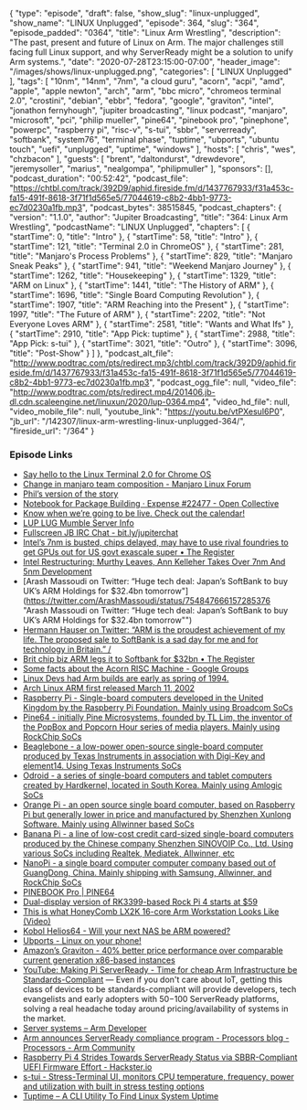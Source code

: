 {
  "type": "episode",
  "draft": false,
  "show_slug": "linux-unplugged",
  "show_name": "LINUX Unplugged",
  "episode": 364,
  "slug": "364",
  "episode_padded": "0364",
  "title": "Linux Arm Wrestling",
  "description": "The past, present and future of Linux on Arm. The major challenges still facing full Linux support, and why ServerReady might be a solution to unify Arm systems.",
  "date": "2020-07-28T23:15:00-07:00",
  "header_image": "/images/shows/linux-unplugged.png",
  "categories": [
    "LINUX Unplugged"
  ],
  "tags": [
    "10nm",
    "14nm",
    "7nm",
    "a cloud guru",
    "acorn",
    "acpi",
    "amd",
    "apple",
    "apple newton",
    "arch",
    "arm",
    "bbc micro",
    "chromeos terminal 2.0",
    "crostini",
    "debian",
    "ebbr",
    "fedora",
    "google",
    "graviton",
    "intel",
    "jonathon fernyhough",
    "jupiter broadcasting",
    "linux podcast",
    "manjaro",
    "microsoft",
    "pci",
    "philip mueller",
    "pine64",
    "pinebook pro",
    "pinephone",
    "powerpc",
    "raspberry pi",
    "risc-v",
    "s-tui",
    "sbbr",
    "serverready",
    "softbank",
    "system76",
    "terminal phase",
    "tuptime",
    "ubports",
    "ubuntu touch",
    "uefi",
    "unplugged",
    "uptime",
    "windows"
  ],
  "hosts": [
    "chris",
    "wes",
    "chzbacon"
  ],
  "guests": [
    "brent",
    "daltondurst",
    "drewdevore",
    "jeremysoller",
    "marius",
    "nealgompa",
    "philipmuller"
  ],
  "sponsors": [],
  "podcast_duration": "00:52:42",
  "podcast_file": "https://chtbl.com/track/392D9/aphid.fireside.fm/d/1437767933/f31a453c-fa15-491f-8618-3f71f1d565e5/77044619-c8b2-4bb1-9773-ec7d0230a1fb.mp3",
  "podcast_bytes": 38515845,
  "podcast_chapters": {
    "version": "1.1.0",
    "author": "Jupiter Broadcasting",
    "title": "364: Linux Arm Wrestling",
    "podcastName": "LINUX Unplugged",
    "chapters": [
      {
        "startTime": 0,
        "title": "Intro"
      },
      {
        "startTime": 58,
        "title": "Intro"
      },
      {
        "startTime": 121,
        "title": "Terminal 2.0 in ChromeOS"
      },
      {
        "startTime": 281,
        "title": "Manjaro's Process Problems"
      },
      {
        "startTime": 829,
        "title": "Manjaro Sneak Peaks"
      },
      {
        "startTime": 941,
        "title": "Weekend Manjaro Journey"
      },
      {
        "startTime": 1262,
        "title": "Housekeeping"
      },
      {
        "startTime": 1329,
        "title": "ARM on Linux"
      },
      {
        "startTime": 1441,
        "title": "The History of ARM"
      },
      {
        "startTime": 1696,
        "title": "Single Board Computing Revolution"
      },
      {
        "startTime": 1907,
        "title": "ARM Reaching into the Present"
      },
      {
        "startTime": 1997,
        "title": "The Future of ARM"
      },
      {
        "startTime": 2202,
        "title": "Not Everyone Loves ARM"
      },
      {
        "startTime": 2581,
        "title": "Wants and What Ifs"
      },
      {
        "startTime": 2910,
        "title": "App Pick: tuptime"
      },
      {
        "startTime": 2988,
        "title": "App Pick: s-tui"
      },
      {
        "startTime": 3021,
        "title": "Outro"
      },
      {
        "startTime": 3096,
        "title": "Post-Show"
      }
    ]
  },
  "podcast_alt_file": "http://www.podtrac.com/pts/redirect.mp3/chtbl.com/track/392D9/aphid.fireside.fm/d/1437767933/f31a453c-fa15-491f-8618-3f71f1d565e5/77044619-c8b2-4bb1-9773-ec7d0230a1fb.mp3",
  "podcast_ogg_file": null,
  "video_file": "http://www.podtrac.com/pts/redirect.mp4/201406.jb-dl.cdn.scaleengine.net/linuxun/2020/lup-0364.mp4",
  "video_hd_file": null,
  "video_mobile_file": null,
  "youtube_link": "https://youtu.be/vtPXesuI6P0",
  "jb_url": "/142307/linux-arm-wrestling-linux-unplugged-364/",
  "fireside_url": "/364"
}


### Episode Links

  * [Say hello to the Linux Terminal 2.0 for Chrome OS](https://chromeunboxed.com/say-hello-to-the-linux-terminal-2-0-for-chrome-os/ "Say hello to the Linux Terminal 2.0 for Chrome OS")
  * [Change in manjaro team composition - Manjaro Linux Forum](https://forum.manjaro.org/t/change-in-manjaro-team-composition/155231 "Change in manjaro team composition - Manjaro Linux Forum")
  * [Phil’s version of the story](https://forum.manjaro.org/t/change-in-manjaro-team-composition/155231/4 "Phil’s version of the story")
  * [Notebook for Package Building · Expense #22477 - Open Collective](https://opencollective.com/manjaro/expenses/22477 "Notebook for Package Building · Expense #22477 - Open Collective")
  * [Know when we’re going to be live. Check out the calendar!](https://www.jupiterbroadcasting.com/release-calendar/ "Know when we’re going to be live. Check out the calendar!")
  * [LUP LUG Mumble Server Info](https://mumble.jupiterbroadcasting.org/ "LUP LUG Mumble Server Info")
  * [Fullscreen JB IRC Chat - bit.ly/jupiterchat](https://bit.ly/jupiterchat "Fullscreen JB IRC Chat - bit.ly/jupiterchat")
  * [Intel’s 7nm is busted, chips delayed, may have to use rival foundries to get GPUs out for US govt exascale super • The Register](https://www.theregister.com/2020/07/24/intel_7nm_chip_slip/ "Intel’s 7nm is busted, chips delayed, may have to use rival foundries to get GPUs out for US govt exascale super • The Register")
  * [Intel Restructuring: Murthy Leaves, Ann Kelleher Takes Over 7nm And 5nm Development](https://wccftech.com/intel-restructuring-murthy-leaves-ann-kelleher-takes-over-7nm-and-5nm-development/?utm_source=dlvr.it&utm_medium=twitter "Intel Restructuring: Murthy Leaves, Ann Kelleher Takes Over 7nm And 5nm Development")
  * [Arash Massoudi on Twitter: “Huge tech deal: Japan’s SoftBank to buy UK’s ARM Holdings for $32.4bn tomorrow"](https://twitter.com/ArashMassoudi/status/754847666157285376 "Arash Massoudi on Twitter: “Huge tech deal: Japan’s SoftBank to buy UK’s ARM Holdings for $32.4bn tomorrow"")
  * [Hermann Hauser on Twitter: “ARM is the proudest achievement of my life. The proposed sale to SoftBank is a sad day for me and for technology in Britain.” /](https://twitter.com/hermannhauser/status/755008815553273858 "Hermann Hauser on Twitter: “ARM is the proudest achievement of my life. The proposed sale to SoftBank is a sad day for me and for technology in Britain.” /")
  * [Brit chip biz ARM legs it to Softbank for $32bn • The Register](https://www.theregister.com/2016/07/18/softbank_to_buy_arm_holdings_say_reports/ "Brit chip biz ARM legs it to Softbank for $32bn • The Register")
  * [Some facts about the Acorn RISC Machine - Google Groups](https://groups.google.com/forum/#!msg/comp.arch/hPsDLEPf2eo/nvJR_d7nnyYJ "Some facts about the Acorn RISC Machine - Google Groups")
  * [Linux Devs had Arm builds are early as spring of 1994.](https://www.linux.com/news/linux-kernel-hacker-interview-russell-king/ "Linux Devs had Arm builds are early as spring of 1994.")
  * [Arch Linux ARM first released March 11, 2002](https://en.wikipedia.org/wiki/Arch_Linux_ARM "Arch Linux ARM first released March 11, 2002")
  * [Raspberry Pi - Single-board computers developed in the United Kingdom by the Raspberry Pi Foundation. Mainly using Broadcom SoCs](https://www.raspberrypi.org/ "Raspberry Pi - Single-board computers developed in the United Kingdom by the Raspberry Pi Foundation. Mainly using Broadcom SoCs")
  * [Pine64 - initially Pine Microsystems, founded by TL Lim, the inventor of the PopBox and Popcorn Hour series of media players. Mainly using RockChip SoCs](https://www.pine64.org/ "Pine64 - initially Pine Microsystems, founded by TL Lim, the inventor of the PopBox and Popcorn Hour series of media players. Mainly using RockChip SoCs")
  * [Beaglebone - a low-power open-source single-board computer produced by Texas Instruments in association with Digi-Key and element14. Using Texas Instruments SoCs](https://beagleboard.org/ "Beaglebone - a low-power open-source single-board computer produced by Texas Instruments in association with Digi-Key and element14. Using Texas Instruments SoCs")
  * [Odroid - a series of single-board computers and tablet computers created by Hardkernel, located in South Korea. Mainly using Amlogic SoCs](https://www.hardkernel.com/ "Odroid - a series of single-board computers and tablet computers created by Hardkernel, located in South Korea. Mainly using Amlogic SoCs")
  * [Orange Pi - an open source single board computer, based on Raspberry Pi but generally lower in price and manufactured by Shenzhen Xunlong Software. Mainly using Allwinner based SoCs](http://www.orangepi.org/ "Orange Pi - an open source single board computer, based on Raspberry Pi but generally lower in price and manufactured by Shenzhen Xunlong Software. Mainly using Allwinner based SoCs")
  * [Banana Pi - a line of low-cost credit card-sized single-board computers produced by the Chinese company Shenzhen SINOVOIP Co., Ltd. Using various SoCs including Realtek, Mediatek, Allwinner, etc](http://www.banana-pi.org/ "Banana Pi - a line of low-cost credit card-sized single-board computers produced by the Chinese company Shenzhen SINOVOIP Co., Ltd. Using various SoCs including Realtek, Mediatek, Allwinner, etc")
  * [NanoPi - a single board computer computer company based out of GuangDong, China. Mainly shipping with Samsung, Allwinner, and RockChip SoCs](https://www.friendlyarm.com/ "NanoPi - a single board computer computer company based out of GuangDong, China. Mainly shipping with Samsung, Allwinner, and RockChip SoCs")
  * [PINEBOOK Pro | PINE64](https://www.pine64.org/pinebook-pro/ "PINEBOOK Pro | PINE64")
  * [Dual-display version of RK3399-based Rock Pi 4 starts at $59](http://linuxgizmos.com/dual-display-version-of-rk3399-based-rock-pi-4-starts-at-59/ "Dual-display version of RK3399-based Rock Pi 4 starts at $59")
  * [This is what HoneyComb LX2K 16-core Arm Workstation Looks Like (Video)](https://www.cnx-software.com/2020/03/31/honeycomb-lx2k-16-core-arm-workstation-video/ "This is what HoneyComb LX2K 16-core Arm Workstation Looks Like \(Video\)")
  * [Kobol Helios64 - Will your next NAS be ARM powered?](https://kobol.io/ "Kobol Helios64 - Will your next NAS be ARM powered?")
  * [Ubports - Linux on your phone!](https://ubports.com/ "Ubports - Linux on your phone!")
  * [Amazon’s Graviton - 40% better price performance over comparable current generation x86-based instances](https://aws.amazon.com/ec2/graviton/ "Amazon’s Graviton - 40% better price performance over comparable current generation x86-based instances")
  * [YouTube: Making Pi ServerReady - Time for cheap Arm Infrastructure be Standards-Compliant](https://www.youtube.com/watch?v=4RKm48hYllc "YouTube: Making Pi ServerReady - Time for cheap Arm Infrastructure be Standards-Compliant") — Even if you don't care about IoT, getting this class of devices to be standards-compliant will provide developers, tech evangelists and early adopters with $50-$100 ServerReady platforms, solving a real headache today around pricing/availability of systems in the market.
  * [Server systems – Arm Developer](https://developer.arm.com/architectures/platform-design/server-systems "Server systems – Arm Developer")
  * [Arm announces ServerReady compliance program - Processors blog - Processors - Arm Community](https://community.arm.com/developer/ip-products/processors/b/processors-ip-blog/posts/arm-announces-server-ready-program-for-arm-based-servers "Arm announces ServerReady compliance program - Processors blog - Processors - Arm Community")
  * [Raspberry Pi 4 Strides Towards ServerReady Status via SBBR-Compliant UEFI Firmware Effort - Hackster.io](https://www.hackster.io/news/raspberry-pi-4-strides-towards-serverready-status-via-sbbr-compliant-uefi-firmware-effort-a6e390d5f019 "Raspberry Pi 4 Strides Towards ServerReady Status via SBBR-Compliant UEFI Firmware Effort - Hackster.io")
  * [s-tui - Stress-Terminal UI, monitors CPU temperature, frequency, power and utilization with built in stress testing options](https://amanusk.github.io/s-tui/ "s-tui - Stress-Terminal UI, monitors CPU temperature, frequency, power and utilization with built in stress testing options")
  * [Tuptime – A CLI Utility To Find Linux System Uptime](https://github.com/rfrail3/tuptime "Tuptime – A CLI Utility To Find Linux System Uptime")


